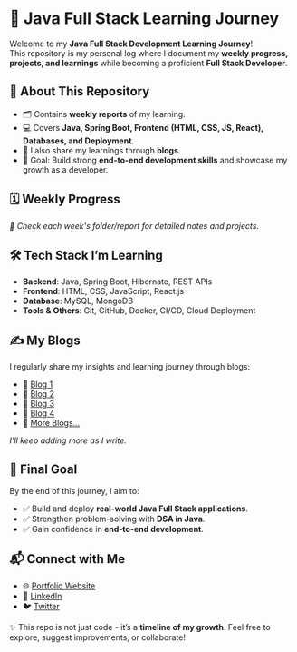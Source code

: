 # 🚀 Java Full Stack Learning Journey  

Welcome to my **Java Full Stack Development Learning Journey**!  
This repository is my personal log where I document my **weekly progress, projects, and learnings** while becoming a proficient **Full Stack Developer**.  


## 📌 About This Repository  
- 🗂️ Contains **weekly reports** of my learning.  
- 💻 Covers **Java, Spring Boot, Frontend (HTML, CSS, JS, React), Databases, and Deployment**.
- 📝 I also share my learnings through **blogs**.
- 🎯 Goal: Build strong **end-to-end development skills** and showcase my growth as a developer.  


## 🗓️ Weekly Progress  

*🔗 Check each week's folder/report for detailed notes and projects.*  


## 🛠️ Tech Stack I’m Learning  

- **Backend**: Java, Spring Boot, Hibernate, REST APIs  
- **Frontend**: HTML, CSS, JavaScript, React.js  
- **Database**: MySQL, MongoDB  
- **Tools & Others**: Git, GitHub, Docker, CI/CD, Cloud Deployment


## ✍️ My Blogs  

I regularly share my insights and learning journey through blogs:  

- 📖 [Blog 1](https://adityapateriya.hashnode.dev/week-1-highlights-embarking-on-my-core-java-learning-path)  
- 📖 [Blog 2](https://adityapateriya07.hashnode.dev/week-2-deepening-core-java-with-oop-concepts)
- 📖 [Blog 3](https://exceptionhandling.hashnode.dev/exploring-strings-and-exception-handling-in-java)
- 📖 [Blog 4](https://multithreadingjava.hashnode.dev/mastering-multithreading-and-collections)
- 📖 [More Blogs...](https://hashnode.com/@adityapateriya)  

*I’ll keep adding more as I write.*  


## 🎯 Final Goal  
By the end of this journey, I aim to:  
- ✅ Build and deploy **real-world Java Full Stack applications**.  
- ✅ Strengthen problem-solving with **DSA in Java**.  
- ✅ Gain confidence in **end-to-end development**.  


## 📬 Connect with Me  

- 🌐 [Portfolio Website](https://aditya-pateriya-portfolio.vercel.app/)  
- 💼 [LinkedIn](https://www.linkedin.com/in/aditya-pateriya7781/)  
- 🐦 [Twitter](https://x.com/AdityaP62016807)


✨ This repo is not just code - it’s a **timeline of my growth**. Feel free to explore, suggest improvements, or collaborate!  
